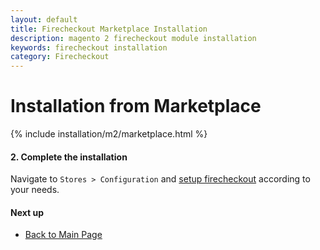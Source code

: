 ```yaml
---
layout: default
title: Firecheckout Marketplace Installation
description: magento 2 firecheckout module installation
keywords: firecheckout installation
category: Firecheckout
---
```


# Installation from Marketplace

{% include installation/m2/marketplace.html %}

#### 2. Complete the installation

Navigate to `Stores > Configuration` and
[setup firecheckout](../configuration/) according to your needs.

#### Next up

 -  [Back to Main Page](../)